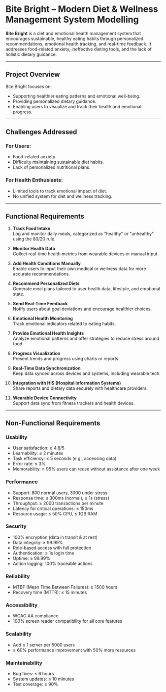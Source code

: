 # Bite Bright – Modern Diet & Wellness Management System Modelling

**Bite Bright** is a diet and emotional health management system that encourages sustainable, healthy eating habits through personalized recommendations, emotional health tracking, and real-time feedback. It addresses food-related anxiety, ineffective dieting tools, and the lack of holistic dietary guidance.

---

##  Project Overview

Bite Bright focuses on:

- Supporting healthier eating patterns and emotional well-being.
- Providing personalized dietary guidance.
- Enabling users to visualize and track their health and emotional progress.

---

## Challenges Addressed

### For Users:
- Food-related anxiety.
- Difficulty maintaining sustainable diet habits.
- Lack of personalized nutritional plans.

### For Health Enthusiasts:
- Limited tools to track emotional impact of diet.
- No unified system for diet and wellness tracking.

---

## Functional Requirements

1. **Track Food Intake**  
   Log and monitor daily meals, categorized as "healthy" or "unhealthy" using the 80/20 rule.

2. **Monitor Health Data**  
   Collect real-time health metrics from wearable devices or manual input.

3. **Add Health Conditions Manually**  
   Enable users to input their own medical or wellness data for more accurate recommendations.

4. **Recommend Personalized Diets**  
   Generate meal plans tailored to user health data, lifestyle, and emotional state.

5. **Send Real-Time Feedback**  
   Notify users about goal deviations and encourage healthier choices.

6. **Emotional Health Monitoring**  
   Track emotional indicators related to eating habits.

7. **Provide Emotional Health Insights**  
   Analyze emotional patterns and offer strategies to reduce stress around food.

8. **Progress Visualization**  
   Present trends and progress using charts or reports.

9. **Real-Time Data Synchronization**  
   Keep data synced across devices and systems, including wearable tech.

10. **Integration with HIS (Hospital Information Systems)**  
   Share reports and dietary data securely with healthcare providers.

11. **Wearable Device Connectivity**  
   Support data sync from fitness trackers and health devices.

---

##  Non-Functional Requirements

### Usability
- User satisfaction: ≥ 4.8/5  
- Learnability: ≤ 2 minutes  
- Task efficiency: ≤ 5 seconds (e.g., accessing data)  
- Error rate: ≤ 3%  
- Memorability: ≥ 95% users can reuse without assistance after one week  

### Performance
- Support: 800 normal users, 3000 under stress  
- Response time: ≤ 300ms (normal), ≤ 1s (stress)  
- Throughput: ≥ 2000 transactions per minute  
- Latency for critical operations: ≤ 150ms  
- Resource usage: ≤ 50% CPU, ≤ 1GB RAM  

### Security
- 100% encryption (data in transit & at rest)  
- Data integrity: ≥ 99.99%  
- Role-based access with full protection  
- Authentication: ≤ 1s login time  
- Uptime: ≥ 99.99%  
- Action logging: 100% traceable actions  

### Reliability
- MTBF (Mean Time Between Failures): ≥ 1500 hours  
- Recovery time (MTTR): ≤ 15 minutes  

### Accessibility
- WCAG AA compliance  
- 100% screen reader compatibility for all core features  

### Scalability
- Add ≤ 1 server per 5000 users  
- ≥ 60% performance improvement with 50% more resources  

### Maintainability
- Bug fixes: ≤ 6 hours  
- System updates: ≤ 10 minutes  
- Test coverage: ≥ 90%  
